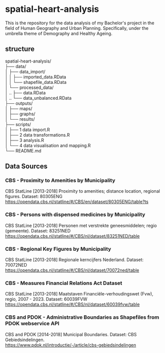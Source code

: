 # spatial-heart-analysis
This is the repository for the data analysis of my Bachelor's project in the field of Human Geography and Urban Planning. Specifically, under the umbrella theme of Demography and Healthy Ageing.
## structure
spatial-heart-analysis/                                                                        
  ├── data/                                                                                                                      
  │   ├── data_import/                                                                                                  
  │   │    ├──  imported_data.RData                                                                                                
  │   │    └──  shapefile_data.RData                                                                                
  │   └── processed_data/                                                                          
  │    ..      ├──  data.RData                                                              
  │    ..      └──  data_unbalanced.RData                                                            
  ├── outputs/                                                                                                              
  │   ├── maps/                                                                                                                                                                                      
  │   ├── graphs/                                                                                                                                                                                         
  │   └── results/                                                           
  ├── scripts/                                                                                                                                                                                                       
  │   ├── 1 data import.R                                                                                                                                                                                      
  │   ├── 2 data transformations.R                                   
  │   ├── 3 analysis.R                                                  
  │   └── 4 data visualisation and mapping.R                                                                                                                                                                                                                     
  └── README.md                                       

## Data Sources
### CBS - Proximity to Amenities by Municipality
CBS StatLine [2013-2018] Proximity to amenities; distance location, regional figures. 
Dataset: 80305ENG https://opendata.cbs.nl/statline/#/CBS/en/dataset/80305ENG/table?ts

### CBS - Persons with dispensed medicines by Municipality
CBS StatLine [2013-2018] Personen met verstrekte geneesmiddelen; regio (gemeente). 
Dataset: 83251NED https://opendata.cbs.nl/statline/#/CBS/nl/dataset/83251NED/table

### CBS - Regional Key Figures by Municipality
CBS StatLine [2013-2018] Regionale kerncijfers Nederland.
Dataset: 70072NED https://opendata.cbs.nl/statline/#/CBS/nl/dataset/70072ned/table

### CBS - Measures Financial Relations Act Dataset
CBS StatLine [2013-2018] Maatstaven Financiële-verhoudingswet (Fvw), regio, 2007 - 2023.
Dataset: 60039FVW https://opendata.cbs.nl/statline/#/CBS/nl/dataset/60039fvw/table

### CBS and PDOK - Administrative Boundaries as Shapefiles from PDOK webservice API
CBS and PDOK [2014-2018] Municipal Boundaries. Dataset: CBS Gebiedsindelingen.       
https://www.pdok.nl/introductie/-/article/cbs-gebiedsindelingen 
                                                                                                                                                                                                                                               
